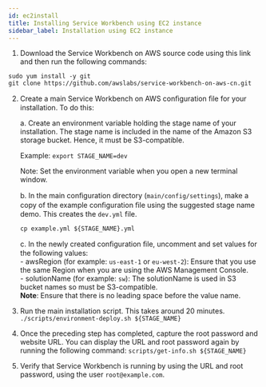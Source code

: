 ```yaml
---
id: ec2install
title: Installing Service Workbench using EC2 instance
sidebar_label: Installation using EC2 instance
---
```


1. Download the Service Workbench on AWS source code using this link and then run the following commands:
```
sudo yum install -y git
git clone https://github.com/awslabs/service-workbench-on-aws-cn.git
```

2. Create a main Service Workbench on AWS conﬁguration ﬁle for your installation. To do this:

      a. Create an environment variable holding the stage name of your installation. The stage name is included in the name of the Amazon S3 storage bucket. Hence, it must be S3-compatible.
      
      Example:
      `export STAGE_NAME=dev`

      Note: Set the environment variable when you open a new terminal window.

      b. In the main conﬁguration directory (`main/config/settings`), make a copy of the example conﬁguration ﬁle using the suggested stage name demo. This creates the `dev.yml` file.
      
      `cp example.yml ${STAGE_NAME}.yml`
   
      c. In the newly created conﬁguration ﬁle, uncomment and set values for the following values:<br />
       - awsRegion (for example: `us-east-1` or `eu-west-2`): Ensure that you use the same Region when you are using the AWS Management Console.<br />
       - solutionName (for example: `sw`): The solutionName is used in S3 bucket names so must be S3-compatible.<br />
       **Note**: Ensure that there is no leading space before the value name.

3. Run the main installation script. This takes around 20 minutes.
`./scripts/environment-deploy.sh ${STAGE_NAME}`
4. Once the preceding step has completed, capture the root password and website URL. You can display the URL and root password again by running the following command:
`scripts/get-info.sh ${STAGE_NAME}`
5. Verify that Service Workbench is running by using the URL and root password, using the user `root@example.com`.

